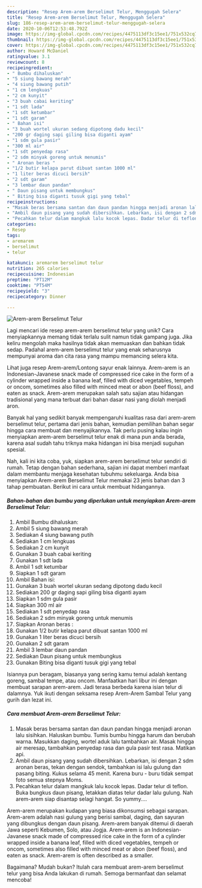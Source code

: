 ```yaml
---
description: "Resep Arem-arem Berselimut Telur, Menggugah Selera"
title: "Resep Arem-arem Berselimut Telur, Menggugah Selera"
slug: 186-resep-arem-arem-berselimut-telur-menggugah-selera
date: 2020-10-06T12:53:48.792Z
image: https://img-global.cpcdn.com/recipes/4475113df3c15ee1/751x532cq70/arem-arem-berselimut-telur-foto-resep-utama.jpg
thumbnail: https://img-global.cpcdn.com/recipes/4475113df3c15ee1/751x532cq70/arem-arem-berselimut-telur-foto-resep-utama.jpg
cover: https://img-global.cpcdn.com/recipes/4475113df3c15ee1/751x532cq70/arem-arem-berselimut-telur-foto-resep-utama.jpg
author: Howard McDaniel
ratingvalue: 3.1
reviewcount: 8
recipeingredient:
- " Bumbu dihaluskan"
- "5 siung bawang merah"
- "4 siung bawang putih"
- "1 cm lengkuas"
- "2 cm kunyit"
- "3 buah cabai keriting"
- "1 sdt lada"
- "1 sdt ketumbar"
- "1 sdt garam"
- " Bahan isi"
- "3 buah wortel ukuran sedang dipotong dadu kecil"
- "200 gr daging sapi giling bisa diganti ayam"
- "1 sdm gula pasir"
- "300 ml air"
- "1 sdt penyedap rasa"
- "2 sdm minyak goreng untuk menumis"
- " Aronan beras "
- "1/2 butir kelapa parut dibuat santan 1000 ml"
- "1 liter beras dicuci bersih"
- "2 sdt garam"
- "3 lembar daun pandan"
- " Daun pisang untuk membungkus"
- " Biting bisa diganti tusuk gigi yang tebal"
recipeinstructions:
- "Masak beras bersama santan dan daun pandan hingga menjadi aronan lalu sisihkan. Haluskan bumbu. Tumis bumbu hingga harum dan berubah warna. Masukkan daging, wortel aduk lalu tambahkan air. Masak hingga air meresap, tambahkan penyedap rasa dan gula pasir test rasa. Matikan api."
- "Ambil daun pisang yang sudah dibersihkan. Lebarkan, isi dengan 2 sdm aronan beras, tekan dengan sendok, tambahkan isi lalu gulung dan pasang biting. Kukus selama 45 menit. Karena buru - buru tidak sempat foto semua stepnya Moms."
- "Pecahkan telur dalam mangkuk lalu kocok lepas. Dadar telur di teflon. Buka bungkus daun pisang, letakkan diatas telur dadar lalu gulung. Nah arem-arem siap disantap selagi hangat. So yummy...."
categories:
- Resep
tags:
- aremarem
- berselimut
- telur

katakunci: aremarem berselimut telur 
nutrition: 265 calories
recipecuisine: Indonesian
preptime: "PT12M"
cooktime: "PT54M"
recipeyield: "3"
recipecategory: Dinner

---
```



![Arem-arem Berselimut Telur](https://img-global.cpcdn.com/recipes/4475113df3c15ee1/751x532cq70/arem-arem-berselimut-telur-foto-resep-utama.jpg)

Lagi mencari ide resep arem-arem berselimut telur yang unik? Cara menyiapkannya memang tidak terlalu sulit namun tidak gampang juga. Jika keliru mengolah maka hasilnya tidak akan memuaskan dan bahkan tidak sedap. Padahal arem-arem berselimut telur yang enak seharusnya mempunyai aroma dan cita rasa yang mampu memancing selera kita.

Lihat juga resep Arem-arem/Lontong sayur enak lainnya. Arem-arem is an Indonesian-Javanese snack made of compressed rice cake in the form of a cylinder wrapped inside a banana leaf, filled with diced vegetables, tempeh or oncom, sometimes also filled with minced meat or abon (beef floss), and eaten as snack. Arem-arem merupakan salah satu sajian atau hidangan tradisional yang mana terbuat dari bahan dasar nasi yang diolah menjadi aron.

Banyak hal yang sedikit banyak mempengaruhi kualitas rasa dari arem-arem berselimut telur, pertama dari jenis bahan, kemudian pemilihan bahan segar hingga cara membuat dan menyajikannya. Tak perlu pusing kalau ingin menyiapkan arem-arem berselimut telur enak di mana pun anda berada, karena asal sudah tahu triknya maka hidangan ini bisa menjadi suguhan spesial.


Nah, kali ini kita coba, yuk, siapkan arem-arem berselimut telur sendiri di rumah. Tetap dengan bahan sederhana, sajian ini dapat memberi manfaat dalam membantu menjaga kesehatan tubuhmu sekeluarga. Anda bisa menyiapkan Arem-arem Berselimut Telur memakai 23 jenis bahan dan 3 tahap pembuatan. Berikut ini cara untuk membuat hidangannya.

<!--inarticleads1-->

##### Bahan-bahan dan bumbu yang diperlukan untuk menyiapkan Arem-arem Berselimut Telur:

1. Ambil  Bumbu dihaluskan:
1. Ambil 5 siung bawang merah
1. Sediakan 4 siung bawang putih
1. Sediakan 1 cm lengkuas
1. Sediakan 2 cm kunyit
1. Gunakan 3 buah cabai keriting
1. Gunakan 1 sdt lada
1. Ambil 1 sdt ketumbar
1. Siapkan 1 sdt garam
1. Ambil  Bahan isi:
1. Gunakan 3 buah wortel ukuran sedang dipotong dadu kecil
1. Sediakan 200 gr daging sapi giling bisa diganti ayam
1. Siapkan 1 sdm gula pasir
1. Siapkan 300 ml air
1. Sediakan 1 sdt penyedap rasa
1. Sediakan 2 sdm minyak goreng untuk menumis
1. Siapkan  Aronan beras :
1. Gunakan 1/2 butir kelapa parut dibuat santan 1000 ml
1. Gunakan 1 liter beras dicuci bersih
1. Gunakan 2 sdt garam
1. Ambil 3 lembar daun pandan
1. Sediakan  Daun pisang untuk membungkus
1. Gunakan  Biting bisa diganti tusuk gigi yang tebal


Isiannya pun beragam, biasanya yang sering kamu temui adalah kentang goreng, sambal tempe, atau oncom. Manfaatkan hari libur ini dengan membuat sarapan arem-arem. Jadi terasa berbeda karena isian telur di dalamnya. Yuk ikuti dengan seksama resep Arem-Arem Sambal Telur yang gurih dan lezat ini. 

<!--inarticleads2-->

##### Cara membuat Arem-arem Berselimut Telur:

1. Masak beras bersama santan dan daun pandan hingga menjadi aronan lalu sisihkan. Haluskan bumbu. Tumis bumbu hingga harum dan berubah warna. Masukkan daging, wortel aduk lalu tambahkan air. Masak hingga air meresap, tambahkan penyedap rasa dan gula pasir test rasa. Matikan api.
1. Ambil daun pisang yang sudah dibersihkan. Lebarkan, isi dengan 2 sdm aronan beras, tekan dengan sendok, tambahkan isi lalu gulung dan pasang biting. Kukus selama 45 menit. Karena buru - buru tidak sempat foto semua stepnya Moms.
1. Pecahkan telur dalam mangkuk lalu kocok lepas. Dadar telur di teflon. Buka bungkus daun pisang, letakkan diatas telur dadar lalu gulung. Nah arem-arem siap disantap selagi hangat. So yummy....


Arem-arem merupakan kudapan yang biasa dikonsumsi sebagai sarapan. Arem-arem adalah nasi gulung yang berisi sambal, daging, dan sayuran yang dibungkus dengan daun pisang. Arem-arem banyak ditemui di daerah Jawa seperti Kebumen, Solo, atau Jogja. Arem-arem is an Indonesian-Javanese snack made of compressed rice cake in the form of a cylinder wrapped inside a banana leaf, filled with diced vegetables, tempeh or oncom, sometimes also filled with minced meat or abon (beef floss), and eaten as snack. Arem-arem is often described as a smaller. 

Bagaimana? Mudah bukan? Itulah cara membuat arem-arem berselimut telur yang bisa Anda lakukan di rumah. Semoga bermanfaat dan selamat mencoba!
